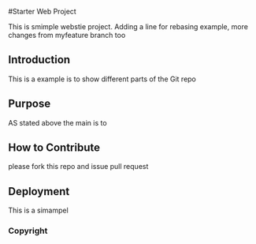 #Starter Web Project

This is smimple webstie project. Adding a line for rebasing example,
more changes from myfeature branch too

## Introduction

This is a example is to show different parts of the Git repo

## Purpose

AS stated above the main is to 

## How to Contribute

please fork this repo and issue pull request

## Deployment

This is a simampel

### Copyright